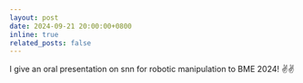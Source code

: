```yaml
---
layout: post
date: 2024-09-21 20:00:00+0800
inline: true
related_posts: false
---
```


I give an oral presentation on snn for robotic manipulation to BME 2024! :v::v:
